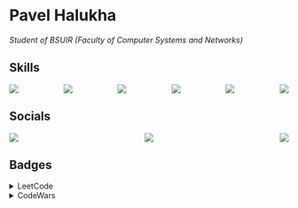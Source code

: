 <body>
  <div>
    <h1>Pavel Halukha</h1>
  </div>
  <div>
    <p><i>Student of BSUIR (Faculty of Computer Systems and Networks)</i></p>
  </div>
  <div>
    <h2>Skills</h2>
    <div style="display: flex; justify-content: space-between; align-items: center;">
      <img src="https://go-skill-icons.vercel.app/api/icons?i=git"/>
      <img src="https://go-skill-icons.vercel.app/api/icons?i=cs"/>
      <img src="https://go-skill-icons.vercel.app/api/icons?i=dotnet"/>
      <img src="https://go-skill-icons.vercel.app/api/icons?i=html"/>
      <img src="https://skillicons.dev/icons?i=css" />
      <img src="https://go-skill-icons.vercel.app/api/icons?i=js"/>
    </div>
  </div>
  <div>
    <h2>Socials</h2>
    <div style="display: flex; justify-content: space-between; align-items: center;">
      <a href="https://www.linkedin.com/in/pavel-halukha-171291294/" target="_blank" rel="noreferrer">
        <img src="https://go-skill-icons.vercel.app/api/icons?i=linkedin"/>
      </a>
      <a href="https://www.instagram.com/pavello06/profilecard/?igsh=Y2Q0dm53c2hiZHFi" target="_blank" rel="noreferrer">
        <img src="https://go-skill-icons.vercel.app/api/icons?i=instagram"/>
      </a>
      <a href="https://t.me/pavello06" target="_blank" rel="noreferrer">
        <img src="https://go-skill-icons.vercel.app/api/icons?i=telegram"/>
      </a>
    </div>
  </div>
  <div>
    <h2>Badges</h2>
      <details>
        <summary>LeetCode</summary>
        <a href="https://leetcode.com/u/pavello06/">
          <br/>
          <img src="https://leetcard.jacoblin.cool/pavello06?animation=true&ext=activity" />
        </a>
      </details>      
      <details>
        <summary>CodeWars</summary>
        <a href="https://www.codewars.com/users/pavello06">
          <br/>
          <img src="https://www.codewars.com/users/pavello06/badges/large" />
        </a>
      </details>
  </div>
</body>


